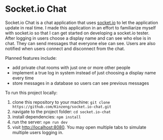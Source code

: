 # Socket.io Chat

Socket.io Chat is a chat application that uses [socket.io](http://socket.io) to let the application update in real time. I made this application in an effort to familiarize myself with socket.io so that I can get started on developing a socket.io tester. After logging in users choose a display name and can see who else is in chat. They can send messages that everyone else can see. Users are also notified when users connect and disconnect from the chat.

Planned features include:

  * add private chat rooms with just one or more other people
  * implement a true log in system instead of just choosing a display name every time
  * store messages in a database so users can see previous messages

To run this project locally:

  1. clone this repository to your machine: `git clone https://github.com/Kinzeng/socket.io-chat.git`
  2. navigate to the project folder: `cd socket.io-chat`
  3. install dependencies: `npm install`
  4. run the server: `npm run dev`
  5. visit [http://localhost:8080](http://localhost:8080). You may open multiple tabs to simulate multiple users logging in.
